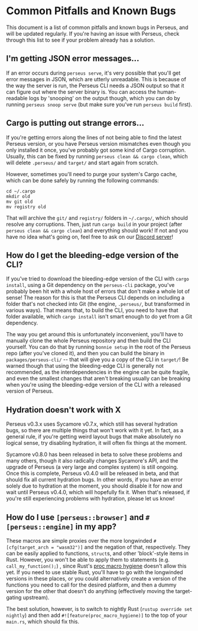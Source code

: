 # Common Pitfalls and Known Bugs

This document is a list of common pitfalls and known bugs in Perseus, and will be updated regularly. If you're having an issue with Perseus, check through this list to see if your problem already has a solution.

## I'm getting JSON error messages...

If an error occurs during `perseus serve`, it's very possible that you'll get error messages in JSON, which are utterly unreadable. This is because of the way the server is run, the Perseus CLI needs a JSON output so that it can figure out where the server binary is. You can access the human-readable logs by 'snooping' on the output though, which you can do by running `perseus snoop serve` (but make sure you've run `perseus build` first).

## Cargo is putting out strange errors...

If you're getting errors along the lines of not being able to find the latest Perseus version, or you have Perseus version mismatches even though you only installed it once, you've probably got some kind of Cargo corruption. Usually, this can be fixed by running `perseus clean && cargo clean`, which will delete `.perseus/` and `target/` and start again from scratch.

However, sometimes you'll need to purge your system's Cargo cache, which can be done safely by running the following commands:

```
cd ~/.cargo
mkdir old
mv git old
mv registry old
```

That will archive the `git/` and `registry/` folders in `~/.cargo/`, which should resolve any corruptions. Then, just run `cargo build` in your project (after `perseus clean && cargo clean`) and everything should work! If not and you have no idea what's going on, feel free to ask on our [Discord server](https://discord.com/invite/GNqWYWNTdp)!

## How do I get the bleeding-edge version of the CLI?

If you've tried to download the bleeding-edge version of the CLI with `cargo install`, using a Git dependency on the `perseus-cli` package, you've probably been hit with a whole host of errors that don't make a whole lot of sense! The reason for this is that the Perseus CLI depends on including a folder that's not checked into Git (the engine, `.perseus/`, but transformed in various ways). That means that, to build the CLI, you need to have that folder available, which `cargo install` isn't smart enough to do yet from a Git dependency.

The way you get around this is unfortunately inconvenient, you'll have to manually clone the whole Perseus repository and then build the CLI yourself. You can do that by running `bonnie setup` in the root of the Perseus repo (after you've cloned it), and then you can build the binary in `packages/perseus-cli/` -- that will give you a copy of the CLI in `target/`! Be warned though that using the bleeding-edge CLI is generally not recommended, as the interdependencies in the engine can be quite fragile, and even the smallest changes that aren't breaking usually can be breaking when you're using the bleeding-edge version of the CLI with a released version of Perseus.

## Hydration doesn't work with X

Perseus v0.3.x uses Sycamore v0.7.x, which still has several hydration bugs, so there are multiple things that won't work with it yet. In fact, as a general rule, if you're getting weird layout bugs that make absolutely no logical sense, try disabling hydration, it will often fix things at the moment.

Sycamore v0.8.0 has been released in beta to solve these problems and many others, though it also radically changes Sycamore's API, and the upgrade of Perseus (a very large and complex system) is still ongoing. Once this is complete, Perseus v0.4.0 will be released in beta, and that should fix all current hydration bugs. In other words, if you have an error solely due to hydration at the moment, you should disable it for now and wait until Perseus v0.4.0, which will hopefully fix it. When that's released, if you're still experiencing problems with hydration, please let us know!

## How do I use `[perseus::browser]` and `#[perseus::engine]` in my app?

These macros are simple proxies over the more longwinded `#[cfg(target_arch = "wasm32")]` and the negation of that, respectively. They can be easily applied to functions, `struct`s, and other 'block'-style items in Rust. However, you won't be able to apply them to statements (e.g. `call_my_function();`) , since Rust's [proc macro hygiene](https://github.com/rust-lang/rust/issues/54727) doesn't allow this yet. If you need to use stable Rust, you'll have to go with the longwinded versions in these places, or you could alternatively create a version of the functions you need to call for the desired platform, and then a dummy version for the other that doesn't do anything (effectively moving the target-gating upstream).

The best solution, however, is to switch to nightly Rust (`rustup override set nightly`) and then add `#![feature(proc_macro_hygiene)]` to the top of your `main.rs`, which should fix this.
